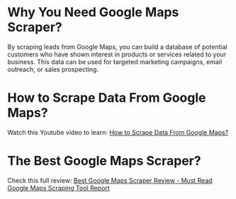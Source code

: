 # Why You Need Google Maps Scraper?
By scraping leads from Google Maps, you can build a database of potential customers who have shown interest in products or services related to your business. This data can be used for targeted marketing campaigns, email outreach, or sales prospecting.

# How to Scrape Data From Google Maps?
Watch this Youtube video to learn: [How to Scrape Data From Google Maps?](https://www.youtube.com/watch?v=I_KR4Kee7Zw) 

# The Best Google Maps Scraper?
Check this full review: [Best Google Maps Scraper Review - Must Read Google Maps Scraping Tool Report](https://bestgmapscraper.com/) 



